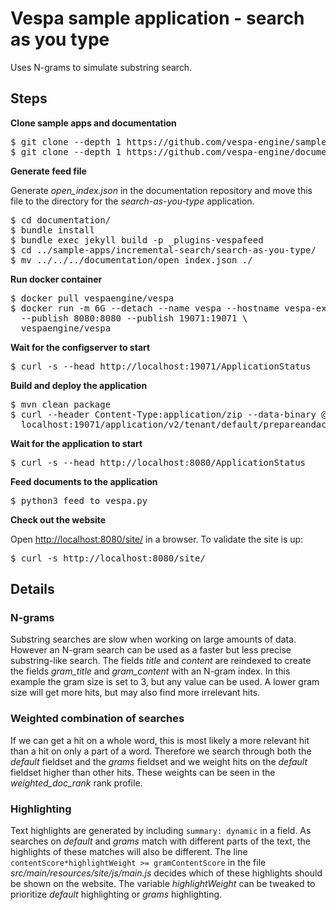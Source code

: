 <!-- Copyright Verizon Media. Licensed under the terms of the Apache 2.0 license. See LICENSE in the project root. -->

# Vespa sample application - search as you type

Uses N-grams to simulate substring search.


## Steps

**Clone sample apps and documentation**

<pre data-test="exec">
$ git clone --depth 1 https://github.com/vespa-engine/sample-apps.git
$ git clone --depth 1 https://github.com/vespa-engine/documentation.git
</pre>


**Generate feed file**

Generate _open\_index.json_ in the documentation repository and move this file to the directory for the _search-as-you-type_ application.
<pre data-test="exec">
$ cd documentation/
$ bundle install
$ bundle exec jekyll build -p _plugins-vespafeed
$ cd ../sample-apps/incremental-search/search-as-you-type/
$ mv ../../../documentation/open_index.json ./
</pre>


**Run docker container**

<pre data-test="exec">
$ docker pull vespaengine/vespa
$ docker run -m 6G --detach --name vespa --hostname vespa-example \
  --publish 8080:8080 --publish 19071:19071 \
  vespaengine/vespa
</pre>


**Wait for the configserver to start**

<pre data-test="exec" data-test-wait-for="200 OK">
$ curl -s --head http://localhost:19071/ApplicationStatus
</pre>


**Build and deploy the application**

<pre data-test="exec">
$ mvn clean package
$ curl --header Content-Type:application/zip --data-binary @target/application.zip \
  localhost:19071/application/v2/tenant/default/prepareandactivate
</pre>


**Wait for the application to start**

<pre data-test="exec" data-test-wait-for="200 OK">
$ curl -s --head http://localhost:8080/ApplicationStatus
</pre>


**Feed documents to the application**

<pre data-test="exec">
$ python3 feed_to_vespa.py
</pre>


**Check out the website**

Open <http://localhost:8080/site/> in a browser.
To validate the site is up:
<pre data-test="exec" data-test-assert-contains="search as you type">
$ curl -s http://localhost:8080/site/
</pre>


## Details

### N-grams

Substring searches are slow when working on large amounts of data. However an N-gram search can be used as a faster but less precise substring-like search.
The fields _title_ and _content_ are reindexed to create the fields _gram\_title_ and _gram\_content_ with an N-gram index. In this example the gram size is set to 3, but any value can be used. A lower gram size will get more hits, but may also find more irrelevant hits.

### Weighted combination of searches

If we can get a hit on a whole word, this is most likely a more relevant hit than a hit on only a part of a word. Therefore we search through both the _default_ fieldset and the _grams_ fieldset and we weight hits on the _default_ fieldset higher than other hits. These weights can be seen in the _weighted\_doc\_rank_ rank profile.

### Highlighting

Text highlights are generated by including `summary: dynamic` in a field. As searches on _default_ and _grams_ match with different parts of the text, the highlights of these matches will also be different. The line `contentScore*highlightWeight >= gramContentScore` in the file _src/main/resources/site/js/main.js_ decides which of these highlights should be shown on the website. The variable _highlightWeight_ can be tweaked to prioritize _default_ highlighting or _grams_ highlighting.
